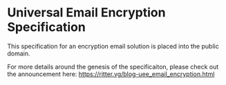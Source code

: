 Universal Email Encryption Specification
===

This specification for an encryption email solution is placed into the public domain. 

For more details around the genesis of the specificaiton, please check out  the announcement here: https://ritter.vg/blog-uee_email_encryption.html